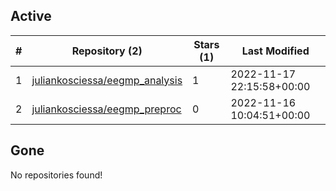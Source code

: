 ## Active
| # | Repository (2) | Stars (1) | Last Modified |
| --- | --- | --- | --- |
| 1 | [juliankosciessa/eegmp_analysis](https://gin.g-node.org/juliankosciessa/eegmp_analysis) | 1 | 2022-11-17 22:15:58+00:00 |
| 2 | [juliankosciessa/eegmp_preproc](https://gin.g-node.org/juliankosciessa/eegmp_preproc) | 0 | 2022-11-16 10:04:51+00:00 |

## Gone
No repositories found!
